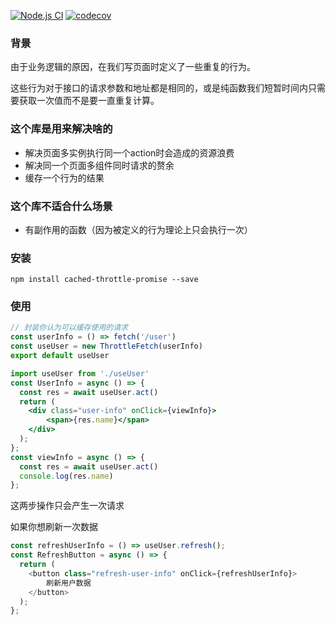 [![Node.js CI](https://github.com/Meglody/Cached-throttle-promise/actions/workflows/node.js.yml/badge.svg?branch=main)](https://github.com/Meglody/Cached-throttle-promise/actions/workflows/node.js.yml)
[![codecov](https://codecov.io/gh/Meglody/Cached-throttle-promise/branch/main/graph/badge.svg?token=Y74DLS11DU)](https://codecov.io/gh/Meglody/Cached-throttle-promise)

### 背景

由于业务逻辑的原因，在我们写页面时定义了一些重复的行为。

这些行为对于接口的请求参数和地址都是相同的，或是纯函数我们短暂时间内只需要获取一次值而不是要一直重复计算。

### 这个库是用来解决啥的
 - 解决页面多实例执行同一个action时会造成的资源浪费
 - 解决同一个页面多组件同时请求的赘余
 - 缓存一个行为的结果

### 这个库不适合什么场景
 - 有副作用的函数（因为被定义的行为理论上只会执行一次）

### 安装

```shell
npm install cached-throttle-promise --save
```

### 使用

```js
// 封装你认为可以缓存使用的请求
const userInfo = () => fetch('/user')
const useUser = new ThrottleFetch(userInfo)
export default useUser
```

```jsx
import useUser from './useUser'
const UserInfo = async () => {
  const res = await useUser.act()
  return (
    <div class="user-info" onClick={viewInfo}>
        <span>{res.name}</span>
    </div>
  );
};
const viewInfo = async () => {
  const res = await useUser.act()
  console.log(res.name)
};
```

这两步操作只会产生一次请求

如果你想刷新一次数据

```js
const refreshUserInfo = () => useUser.refresh();
const RefreshButton = async () => {
  return (
    <button class="refresh-user-info" onClick={refreshUserInfo}>
        刷新用户数据
    </button>
  );
};
```
